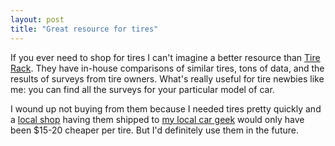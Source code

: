 ```yaml
---
layout: post
title: "Great resource for tires"
---
```




If you ever need to shop for tires I can't imagine a better resource than <a href="http://www.tirerack.com/index.jsp">Tire Rack</a>. They have in-house comparisons of similar tires, tons of data, and the results of surveys from tire owners. What's really useful for tire newbies like me: you can find all the surveys for your particular model of car.

<p>I wound up not buying from them because I needed tires pretty quickly and a <a href="http://www.flynnstire.com/">local shop</a> having them shipped to <a href="http://mark.denovich.org/">my local car geek</a> would only have been $15-20 cheaper per tire. But I'd definitely use them in the future.</p>



